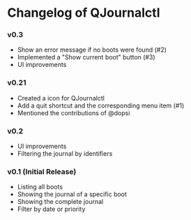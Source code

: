 # Changelog of QJournalctl

### v0.3
* Show an error message if no boots were found (#2)
* Implemented a "Show current boot" button (#3)
* UI improvements


### v0.21
* Created a icon for QJournalctl
* Add a quit shortcut and the corresponding menu item (#1)
* Mentioned the contributions of @dopsi


### v0.2
* UI improvements
* Filtering the journal by identifiers


### v0.1 (Initial Release)
* Listing all boots
* Showing the journal of a specific boot
* Showing the complete journal
* Filter by date or priority

